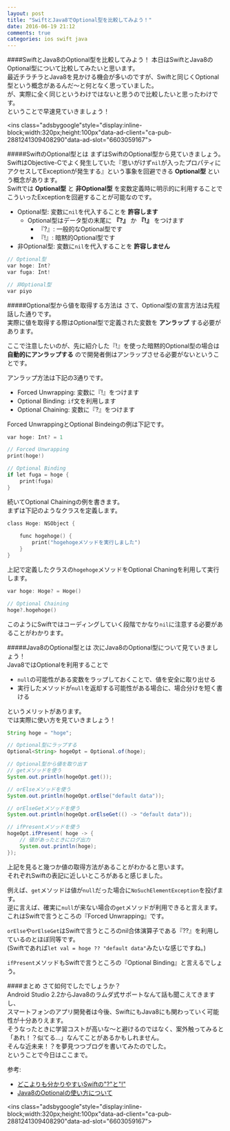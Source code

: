 ```yaml
---
layout: post
title: "SwiftとJava8でOptional型を比較してみよう！"
date: 2016-06-19 21:12
comments: true
categories: ios swift java
---
```


####SwiftとJava8のOptional型を比較してみよう！
本日はSwiftとJava8のOptional型について比較してみたいと思います。  
最近チラチラとJava8を見かける機会が多いのですが、Swiftと同じくOptional型という概念があるんだ〜と何となく思っていました。  
が、実際に全く同じというわけではないと思うので比較したいと思ったわけです。  
ということで早速見ていきましょう！  

<script async src="//pagead2.googlesyndication.com/pagead/js/adsbygoogle.js"></script>
<ins class="adsbygoogle"style="display:inline-block;width:320px;height:100px"data-ad-client="ca-pub-2881241309408290"data-ad-slot="6603059167"></ins>
<script>
(adsbygoogle = window.adsbygoogle || []).push({});
</script>

<!-- more -->

#####SwiftのOptional型とは
まずはSwiftのOptional型から見ていきましょう。  
SwiftはObjective-Cでよく発生していた『思いがけず`nil`が入ったプロパティにアクセスしてExceptionが発生する』という事象を回避できる **Optional型** という概念があります。  
Swiftでは **Optional型** と **非Optional型** を変数定義時に明示的に利用することでこういったExceptionを回避することが可能なのです。  

* Optional型: 変数に`nil`を代入することを **許容します**  
  * Optional型はデータ型の末尾に **『?』** か **『!』** をつけます  
    * 『?』: 一般的なOptional型です  
    * 『!』: 暗黙的Optional型です  
* 非Optional型: 変数に`nil`を代入することを **許容しません**  

```objective-c
// Optional型
var hoge: Int?
var fuga: Int!

// 非Optional型
var piyo
```

#####Optional型から値を取得する方法は
さて、Optional型の宣言方法は先程話した通りです。  
実際に値を取得する際はOptional型で定義された変数を **アンラップ** する必要があります。  

ここで注意したいのが、先に紹介した『!』を使った暗黙的Optional型の場合は **自動的にアンラップする** ので開発者側はアンラップさせる必要がないということです。  

アンラップ方法は下記の3通りです。  

* Forced Unwrapping: 変数に『!』をつけます  
* Optional Binding: `if`文を利用します  
* Optional Chaining: 変数に『?』をつけます  

Forced UnwrappingとOptional Bindeingの例は下記です。  

```objective-c
var hoge: Int? = 1

// Forced Unwrapping
print(hoge!)

// Optional Binding
if let fuga = hoge {
	print(fuga)
}
```

続いてOptional Chainingの例を書きます。  
まずは下記のようなクラスを定義します。  

```objective-c
class Hoge: NSObject {
	
	func hogehoge() {
		print("hogehogeメソッドを実行しました")
	}
}
```

上記で定義したクラスの`hogehoge`メソッドをOptional Chaningを利用して実行します。  

```objective-c
var hoge: Hoge? = Hoge()

// Optional Chaining
hoge?.hogehoge()
```

このようにSwiftではコーディングしていく段階でかなり`nil`に注意する必要があることがわかります。  

#####Java8のOptional型とは
次にJava8のOptional型について見ていきましょう！  
Java8ではOptionalを利用することで  

* `null`の可能性がある変数をラップしておくことで、値を安全に取り出せる  
* 実行したメソッドが`null`を返却する可能性がある場合に、場合分けを短く書ける  

というメリットがあります。  
では実際に使い方を見ていきましょう！  

```java
String hoge = "hoge";

// Optional型にラップする
Optional<String> hogeOpt = Optional.of(hoge);

// Optional型から値を取り出す
// getメソッドを使う
System.out.println(hogeOpt.get());

// orElseメソッドを使う
System.out.println(hogeOpt.orElse("default data"));

// orElseGetメソッドを使う
System.out.println(hogeOpt.orElseGet(() -> "default data"));

// ifPresentメソッドを使う
hogeOpt.ifPresent( hoge -> {
	// 値があったときにログ出力
	System.out.println(hoge);
});
```

上記を見ると幾つか値の取得方法があることがわかると思います。  
それぞれSwiftの表記に近しいところがあると感じました。  

例えば、`get`メソッドは値が`null`だった場合に`NoSuchElementException`を投げます。  
逆に言えば、確実に`null`が来ない場合の`get`メソッドが利用できると言えます。  
これはSwiftで言うところの『Forced Unwrapping』です。  

`orElse`や`orElseGet`はSwiftで言うところのnil合体演算子である『??』を利用しているのとほぼ同等です。  
(Swiftであれば`let val = hoge ?? "default data"`みたいな感じですね。)  

`ifPresent`メソッドもSwiftで言うところの『Optional Binding』と言えるでしょう。  

####まとめ
さて如何でしたでしょうか？  
Android Studio 2.2からJava8のラムダ式サポートなんて話も聞こえてきますし、  
スマートフォンのアプリ開発者は今後、SwiftにもJava8にも関わっていく可能性が十分ありえます。  
そうなったときに学習コストが高いな〜と避けるのではなく、案外触ってみると「あれ！？似てる...」なんてことがあるかもしれません。  
そんな近未来！？を夢見つつブログを書いてみたのでした。  
ということで今日はここまで。  


参考:  

* [どこよりも分かりやすいSwiftの"?"と"!"](http://qiita.com/maiki055/items/b24378a3707bd35a31a8)  
* [Java8のOptionalの使い方について](http://www.task-notes.com/entry/20150708/1436324400)  


<script async src="//pagead2.googlesyndication.com/pagead/js/adsbygoogle.js"></script>
<ins class="adsbygoogle"style="display:inline-block;width:320px;height:100px"data-ad-client="ca-pub-2881241309408290"data-ad-slot="6603059167"></ins>
<script>
(adsbygoogle = window.adsbygoogle || []).push({});
</script>
